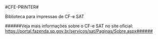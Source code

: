 #CFE-PRINTER#

Biblioteca para impressao de CF-e SAT

######Veja mais informações sobre o CF-e SAT no site oficial: https://portal.fazenda.sp.gov.br/servicos/sat/Paginas/Sobre.aspx######
